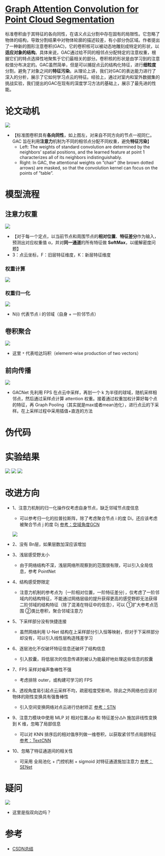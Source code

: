 # [Graph Attention Convolution for Point Cloud Segmentation](https://engineering.purdue.edu/~jshan/publications/2018/Lei%20Wang%20Graph%20Attention%20Convolution%20for%20Point%20Cloud%20Segmentation%20CVPR2019.pdf)
  标准卷积由于其特征的各向同性，在语义点云分割中存在固有的局限性。它忽略了物体的结构，导致分割结果中对物体轮廓的描述较差，有小部分伪区域。作者提出了一种新的图形注意卷积(GAC)，它的卷积核可以被动态地雕刻成特定的形状，以**适应对象的结构**。具体来说，GAC通过给不同的相邻点分配特定的注意权重，根据它们的特点选择性地聚焦于它们最相关的部分。卷积核的形状是由学习到的注意权值分布决定的。GAC虽然简单，但是可以捕捉点云的结构化特征，进行**细粒度**分割，避免了对象之间的**特征污染**。从理论上讲，我们对GAC的表达能力进行了深入的分析，展示了它如何学习点云的特征。经验上，通过对室内和室外数据集的挑战实验，我们提出的GAC在现有的深度学习方法的基础上，展示了最先进的性能。
# 论文动机
![](问题.png)
- 【标准图卷积具有**各向同性**，如上图左，对来自不同方向的节点一视同仁。GAC 旨在利用**注意力**机制为不同的相邻点分配不同权重，避免**特征污染**】
  - Left: The weights of standard convolution are determined by the neighbors’ spatial positions, and the learned feature at point 1 characterizes all of its neighbors indistinguishably.
  - Right: In GAC, the attentional weights on ”chair” (the brown dotted arrows) are masked, so that the convolution kernel can focus on the points of ”table”.

# 模型流程
## 注意力权重
![](注意力.png)

- 【对于每一个定点，以当前节点和周围节点的**相对位置**、**特征差分**作为输入，预测出对应权重值 α，并对**同一通道**的所有特征做 **SoftMax**，以缓解密度问题】
- 3：点云坐标，F：旧层特征维度，K：新层特征维度
### 权重计算
![](注意力公式.png)
### 权重归一化
![](注意力归一化.png)

- N(i) 代表节点 i 的邻域（自身 + 一阶邻节点）
## 卷积聚合
![](注意力卷积.png)

- 这里 `*` 代表哈达玛积（element-wise production of two vectors）
## 前向传播
![](模型.png)

- GACNet 先利用 FPS 在点云中采样，再划一个 k 为半径的球域，随机采样相邻点，然后通过采样点计算 attention 权重。接着通过权重加权计算好每个点的特征，再 Graph Pooling（其实就是max或者mean池化），进行点云的下采样。在上采样过程中采用插值+直连的方法

# 伪代码

# 实验结果
![](实验1.png)
![](实验2.png)
![](实验3.png)

# 改进方向
- 1、注意力机制的归一化操作仅考虑自身节点，缺乏邻域节点度信息
  - 可以参考归一化的拉普拉斯阵，除了考虑聚合节点 i 的度 Di，还应该考虑被聚合节点 j 的度 Dj [参考：空域角度GCN](https://www.zhihu.com/question/54504471/answer/611222866)
  
  ![](对称归一化.png)

- 2、没有 Bn层，如果层数加深应该增加
- 3、浅层感受野太小
  - 由于网络结构不深，浅层网络所观察到的范围很有限，可以引入全局信息，参考 PointNet
- 4、结构感受野限定
  - 注意力机制的参考点为｛一阶相对位置，一阶特征差分｝，仅考虑了一阶邻域内的结构特征，不能通过网络层级的提升获得更高的感受野即无法获得二阶邻域的结构特征（除了混淆在特征中的信息），可以 ①扩大参考点范围 ②类比卷积，聚合邻域注意力
- 5、下采样部分没有快捷连接
  - 虽然网络利用 U-Net 结构在上采样部分引入恒等映射，但对于下采样部分却没有，可以引入线性层构造残差学习
- 6、逐层池化不仅破坏特征信息还破坏了结构信息
  - 引入胶囊，将低层次的信息传递到被认为能最好地处理这些信息的胶囊
- 7、FPS 采样对噪声鲁棒性不强
  - 考虑排除 outer，或构建可学习的 FPS
- 8、透视角度易引起点云采样不均，疏密程度受影响，除此之外网络也应该对物体的刚性变换具有强鲁棒性
  - 引入空间变换网络对点云进行仿射矫正 [参考：STN](https://www.baidu.com/link?url=noWevhNKsUMfL7RispH0p6tT7J-8lF8ipCSFu74Gwr2H9RlSJEe0pP0ObYiCSpYRh2P3JXWFtnyldifrbdNWJPn10A8bgvrcJdhFKdBnr3y&wd=&eqid=8210883800000b8e000000035ceef5bd)
- 9、注意力模块中使用 MLP 对 相对位置△p 和 特征差分△h 施加非线性变换到 K 维，忽略了局部信息
  - 可以对 KNN 排序后的相对值序列做一维卷积，以获取紧邻节点局部特征 [参考：TextCNN](https://www.cnblogs.com/bymo/p/9675654.html)
- 10、忽略了特征通道间的相关性
  - 可采用 全局池化 + 门控机制 + sigmoid 对特征通道施加注意力 [参考：SENet](https://blog.csdn.net/wangkun1340378/article/details/79092001)
# 疑问
![](疑问1.png)
- 这里是指双向边吗？

# 参考
- [CSDN总结](https://blog.csdn.net/weixin_39373480/article/details/88856169)
